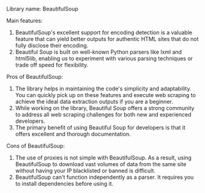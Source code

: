 Library name: BeautifulSoup

Main features: 
1) BeautifulSoup's excellent support for encoding detection is a valuable feature that can yield better outputs for authentic HTML sites that do not fully disclose their encoding.
2) Beautiful Soup is built on well-known Python parsers like lxml and html5lib, enabling us to experiment with various parsing techniques or trade off speed for flexibility.

Pros of BeautifulSoup:
1) The library helps in maintaining the code's simplicity and adaptability. You can quickly pick up on these features and execute web scraping to achieve the ideal data extraction outputs if you are a beginner.
2) While working on the library, Beautiful Soup offers a strong community to address all web scraping challenges for both new and experienced developers.
3) The primary benefit of using Beautiful Soup for developers is that it offers excellent and thorough documentation.

Cons of BeautifulSoup:
1) The use of proxies is not simple with BeautifulSoup. As a result, using BeautifulSoup to download vast volumes of data from the same site without having your IP blacklisted or banned is difficult.
2) BeautifulSoup can't function independently as a parser. It requires you to install dependencies before using it.
